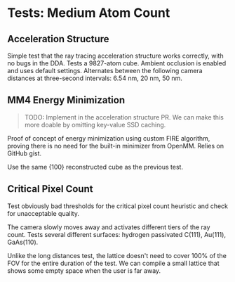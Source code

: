 # Tests: Medium Atom Count

## Acceleration Structure

Simple test that the ray tracing acceleration structure works correctly, with no bugs in the DDA. Tests a 9827-atom cube. Ambient occlusion is enabled and uses default settings. Alternates between the following camera distances at three-second intervals: 6.54 nm, 20 nm, 50 nm.

## MM4 Energy Minimization

> TODO: Implement in the acceleration structure PR. We can make this more doable by omitting key-value SSD caching.

Proof of concept of energy minimization using custom FIRE algorithm, proving there is no need for the built-in minimizer from OpenMM. Relies on GitHub gist.

Use the same {100} reconstructed cube as the previous test.

## Critical Pixel Count

Test obviously bad thresholds for the critical pixel count heuristic and check for unacceptable quality.

The camera slowly moves away and activates different tiers of the ray count. Tests several different surfaces: hydrogen passivated C(111), Au(111), GaAs(110).

Unlike the long distances test, the lattice doesn't need to cover 100% of the FOV for the entire duration of the test. We can compile a small lattice that shows some empty space when the user is far away.
